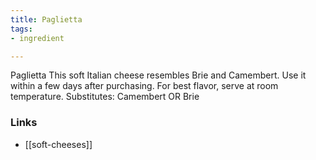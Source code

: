 ```yaml
---
title: Paglietta
tags:
- ingredient

---
```

Paglietta This soft Italian cheese resembles Brie and Camembert. Use it within a few days after purchasing. For best flavor, serve at room temperature. Substitutes: Camembert OR Brie

### Links

* [[soft-cheeses]]
